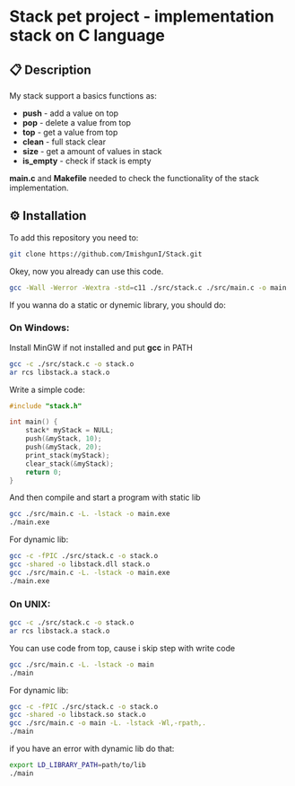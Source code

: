 # Stack pet project - implementation stack on **C** language

## 📋 Description
My stack support a basics functions as:
- **push** - add a value on top
- **pop** - delete a value from top
- **top** - get a value from top
- **clean** - full stack clear
- **size** - get a amount of values in stack
- **is_empty** - check if stack is empty


**main.c** and **Makefile** needed to check the functionality of the stack implementation. 

## ⚙️ Installation
To add this repository you need to:
```bash
git clone https://github.com/ImishgunI/Stack.git
```

Okey, now you already can use this code.
```bash
gcc -Wall -Werror -Wextra -std=c11 ./src/stack.c ./src/main.c -o main
```

If you wanna do a static or dynemic library, you should do:

### On Windows:
Install MinGW if not installed and put **gcc** in PATH 
```bash
gcc -c ./src/stack.c -o stack.o
ar rcs libstack.a stack.o
```
Write a simple code:
```c
#include "stack.h"

int main() {
    stack* myStack = NULL;
    push(&myStack, 10);
    push(&myStack, 20);
    print_stack(myStack);
    clear_stack(&myStack);
    return 0;
}
```

And then compile and start a program with static lib
```bash
gcc ./src/main.c -L. -lstack -o main.exe
./main.exe
```

For dynamic lib:
```bash
gcc -c -fPIC ./src/stack.c -o stack.o
gcc -shared -o libstack.dll stack.o
gcc ./src/main.c -L. -lstack -o main.exe
./main.exe
```

### On UNIX:
```bash
gcc -c ./src/stack.c -o stack.o
ar rcs libstack.a stack.o
```

You can use code from top, cause i skip step with write code

```bash
gcc ./src/main.c -L. -lstack -o main
./main
```

For dynamic lib:
```bash
gcc -c -fPIC ./src/stack.c -o stack.o
gcc -shared -o libstack.so stack.o
gcc ./src/main.c -o main -L. -lstack -Wl,-rpath,.
./main
```
if you have an error with dynamic lib do that:
```bash
export LD_LIBRARY_PATH=path/to/lib
./main
```
